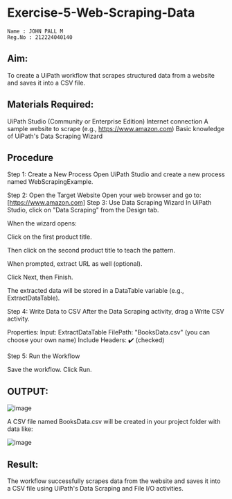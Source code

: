 # Exercise-5-Web-Scraping-Data

~~~
Name : JOHN PALL M
Reg.No : 212224040140
~~~

## Aim:
To create a UiPath workflow that scrapes structured data from a website and saves it into a CSV file.

## Materials Required:
UiPath Studio (Community or Enterprise Edition)
Internet connection
A sample website to scrape (e.g., https://www.amazon.com)
Basic knowledge of UiPath's Data Scraping Wizard

## Procedure
 Step 1: Create a New Process
Open UiPath Studio and create a new process named WebScrapingExample.

 Step 2: Open the Target Website
Open your web browser and go to:
[https://www.amazon.com]
 Step 3: Use Data Scraping Wizard
In UiPath Studio, click on "Data Scraping" from the Design tab.

When the wizard opens:

Click on the first product title.

Then click on the second product title to teach the pattern.

When prompted, extract URL as well (optional).

Click Next, then Finish.

The extracted data will be stored in a DataTable variable (e.g., ExtractDataTable).

 Step 4: Write Data to CSV
After the Data Scraping activity, drag a Write CSV activity.

Properties:
  Input: ExtractDataTable
  FilePath: "BooksData.csv" (you can choose your own name)
  Include Headers: ✔️ (checked)

 Step 5: Run the Workflow
 
Save the workflow.
Click Run.

## OUTPUT:
![image](https://github.com/user-attachments/assets/6a713fb8-ea9c-4f36-aa75-8d6adc3734ac)

A CSV file named BooksData.csv will be created in your project folder with data like:

![image](https://github.com/user-attachments/assets/299ba86a-51eb-40c7-bbf9-0e299bb28112)

## Result:
The workflow successfully scrapes data from the website and saves it into a CSV file using UiPath's Data Scraping and File I/O activities.

